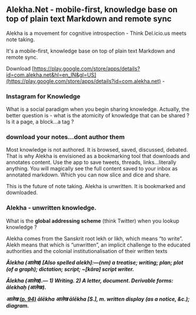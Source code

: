 ## Alekha.Net - mobile-first, knowledge base on top of plain text Markdown and remote sync 

Alekha is a movement for cognitive introspection - Think Del.icio.us meets note taking.

It's a mobile-first, knowledge base on top of plain text Markdown and remote sync. 

Download [https://play.google.com/store/apps/details?id=com.alekha.net&hl=en_IN&gl=US](https://play.google.com/store/apps/details?id=com.alekha.net) -  


### Instagram for Knowledge

What is a social paradigm when you begin sharing knowledge. Actually, the better question is - what is the atomicity of knowledge that can be shared ? Is it a page, a block...a tag ?

### download your notes...dont author them

Most knowledge is not authored. It is browsed, saved, discussed, debated. That is why Alekha is envisioned as a bookmarking tool that downloads and annotates content. 
Use the app to save tweets, threads, links...literally anything. You will magically see the full content saved to your inbox as annotated markdown. Which you can now slice and dice and share.

This is the future of note taking. Alekha is unwritten. It is bookmarked and downloaded.

### Alekha - unwritten knowledge.
What is the **global addressing scheme** (think Twitter) when you lookup knowledge ?

Alekha comes from the Sanskrit root lekh or likh, which means “to write”. Alekh means that which is “unwritten”, an implicit challenge to the educated authorities and the colonial institutionalisation of their written texts

***Ālekha (आलेख) [Also spelled alekh]:—(nm) a treatise; writing; plan; plot (of a graph); dictation; script; ~[kāra] script writer.***

***Ālekha (आलेख).— 1) Writing. 2) A letter, document. Derivable forms: ālekhaḥ (आलेखः).***

***आलेख [(p. 94)](https://dsal.uchicago.edu/cgi-bin/app/mcgregor_query.py?qs=%E0%A4%86%E0%A4%B2%E0%A5%87%E0%A4%96&searchhws=yes&matchtype=exact) ālēkha आलेख ālēkha [S.], m. written display (as a notice, &c.); diagram.***
